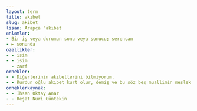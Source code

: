 ```yaml
---
layout: term
title: akıbet
slug: akibet
lisan: Arapça ʿāḳıbet
anlamlar:
- Bir iş veya durumun sonu veya sonucu; serencam
- ► sonunda
ozellikler:
- - isim
- - isim
  - zarf
ornekler:
- - Diğerlerinin akıbetlerini bilmiyorum.
- - Kurdun oğlu akıbet kurt olur, demiş ve bu söz beş muallimin meslek ve ilim haysiyetine dokunmuştur.
orneklerkaynak:
- - İhsan Oktay Anar
- - Reşat Nuri Güntekin
---
```

